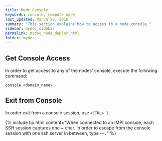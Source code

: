 ```yaml
---
title: Node Console
keywords: console, compute node
last_updated: March 20, 2016
summary: "This section explains how to access to a node console."
sidebar: mydoc_sidebar
permalink: mydoc_node_deploy.html
folder: mydoc
---
```


## Get Console Access
In order to get access to any of the nodes' console, execute the following command:

```
console <domain_name>
```

## Exit from Console
In order exit from a console session, use ```<CTRL> ]```.

{% include tip.html content="When connected to an IMPI console, each SSH session captures one ~ char. In order to escape from the console session with one ssh server in between, type ```~~.```" %}
